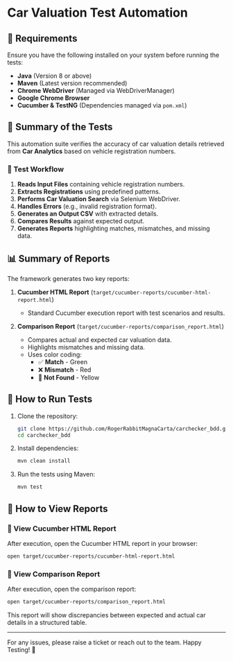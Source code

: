 # Car Valuation Test Automation

## 📌 Requirements

Ensure you have the following installed on your system before running the tests:

- **Java** (Version 8 or above)
- **Maven** (Latest version recommended)
- **Chrome WebDriver** (Managed via WebDriverManager)
- **Google Chrome Browser**
- **Cucumber & TestNG** (Dependencies managed via `pom.xml`)

## 📝 Summary of the Tests

This automation suite verifies the accuracy of car valuation details retrieved from **Car Analytics** based on vehicle registration numbers.

### 🔹 Test Workflow
1. **Reads Input Files** containing vehicle registration numbers.
2. **Extracts Registrations** using predefined patterns.
3. **Performs Car Valuation Search** via Selenium WebDriver.
4. **Handles Errors** (e.g., invalid registration format).
5. **Generates an Output CSV** with extracted details.
6. **Compares Results** against expected output.
7. **Generates Reports** highlighting matches, mismatches, and missing data.

## 📊 Summary of Reports

The framework generates two key reports:

1. **Cucumber HTML Report** (`target/cucumber-reports/cucumber-html-report.html`)
   - Standard Cucumber execution report with test scenarios and results.

2. **Comparison Report** (`target/cucumber-reports/comparison_report.html`)
   - Compares actual and expected car valuation data.
   - Highlights mismatches and missing data.
   - Uses color coding:
     - ✅ **Match** - Green
     - ❌ **Mismatch** - Red
     - 🚨 **Not Found** - Yellow

## 🚀 How to Run Tests

1. Clone the repository:
   ```sh
   git clone https://github.com/RogerRabbitMagnaCarta/carchecker_bdd.git
   cd carchecker_bdd
   ```

2. Install dependencies:
   ```sh
   mvn clean install
   ```

3. Run the tests using Maven:
   ```sh
   mvn test
   ```

## 📑 How to View Reports

### 🔹 View Cucumber HTML Report

After execution, open the Cucumber HTML report in your browser:
```sh
open target/cucumber-reports/cucumber-html-report.html
```

### 🔹 View Comparison Report

After execution, open the comparison report:
```sh
open target/cucumber-reports/comparison_report.html
```

This report will show discrepancies between expected and actual car details in a structured table.

---

For any issues, please raise a ticket or reach out to the team. Happy Testing! 🚀